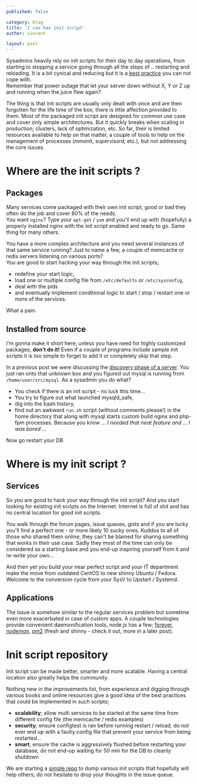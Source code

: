 ```yaml
---
published: false

category: blog
title: 'I can has init script'
author: vincent

layout: post
---
```


Sysadmins heavily rely on init scripts for their day to day operations, from starting to stopping a service going through all the steps of .. restarting and reloading. It is a bit cynical and reducing but it is a [best practice](/blog/2013/02/11/best-practices-it-s-always-or-never.html) you can not cope with.  
Remember that power outage that let your server down without X, Y or Z up and running when the juice flew again?

The thing is that init scripts are usually only dealt with once and are then forgotten for the life time of the box; there is little affection provided to them. Most of the packaged init script are designed for common use case and cover only simple architectures. But it quickly breaks when scaling in production; clusters, lack of optimization, etc.
So far, their is limited resources available to help on that matter, a couple of tools to help on the management of processes (mmonit, supervisord, etc.), but not addressing the core issues.

# Where are the init scripts ?

## Packages

Many services come packaged with their own init script, good or bad they often do the job and cover 80% of the needs.  
You want ```nginx```? Type your ```apt-get``` / ```yum``` and you'll end up with (hopefully) a properly installed nginx with the init script enabled and ready to go. Same thing for many others.

You have a more complex architecture and you need several instances of that same service running? Just to name a few, a couple of memcache or redis servers listening on various ports?  
You are good to start hacking your way through the init scripts;

- redefine your start logic, 
- load one or multiple config file from ```/etc/defaults``` or ```/etc/sysconfig```, 
- deal with the pids 
- and eventually implement conditional logic to start / stop / restart one or more of the services. 

What a pain.

## Installed from source

I'm gonna make it short here; unless you have need for highly customized packages, **don't do it!** Even if a couple of programs include sample init scripts it is too simple to forget to add it or completely skip that step.

In a previous post we were discussing the [discovery phase of a server](/blog/2013/03/06/troubleshooting-5minutes-on-a-yet-unknown-box.html). You just ran onto that unknown box and you figured out mysql is running from ```/home/user/src/mysql```. As a sysadmin you do what? 

- You check if there is an init script - no luck this time... 
- You try to figure out what launched mysqld_safe, 
- dig into the bash history, 
- find out an awkward ```run.sh``` script (without comments please!) in the home directory that along with mysql starts custom build nginx and php-fpm processes. Because you know … *I needed that neat feature and ... I was bored …* 

Now go restart your DB

# Where is my init script ?

## Services

So you are good to hack your way through the init script? And you start looking for existing init scripts on the Internet. Internet is full of shit and has no central location for good init scripts.

You walk through the forum pages, issue queues, gists and if you are lucky you'll find a perfect one - or more likely 10 sucky ones. Kuddos to all of those who shared them online, they can't be blamed for sharing something that works in their use case. Sadly they most of the time can only be considered as a starting base and you end-up inspiring yourself from it and re-write your own...

And then yet you build your near perfect script and your IT department make the move from outdated CentOS to new shinny Ubuntu / Fedora. Welcome to the conversion cycle from your SysV to Upstart / Systemd.

## Applications

The issue is somehow similar to the regular services problem but sometime even more exacerbated in case of custom apps. 
A couple technologies provide convenient daemonification tools, node.js has a few; [forever](https://github.com/nodejitsu/forever), [nodemon](http://remy.github.io/nodemon/), [pm2](https://github.com/Unitech/pm2) (fresh and shinny - check it out, more in a later post).

# Init script repository

Init script can be made better, smarter and more scalable. Having a central location also greatly helps the community.

Nothing new in the improvements list, from experience and digging through various books and online resources give a good idea of the best practices that could be implemented in such scripts;

- **scalability**; allow multi services to be started at the same time from different config file (the memcache / redis examples)
- **security**; ensure configtest is ran before running restart / reload, do not ever end up with a faulty config file that prevent your service from being restarted...
- **smart**; ensure the cache is aggressively flushed before restarting your database, do not end-up waiting for 50 min for the DB to cleanly shutdown

We are starting a [simple repo](https://github.com/devo-ps/init-scripts) to dump various init scripts that hopefully will help others; do not hesitate to drop your thoughts in the issue queue.
